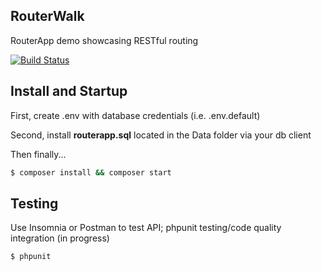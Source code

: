 ## RouterWalk
RouterApp demo showcasing RESTful routing

[![Build Status](https://travis-ci.org/adamculp/api-consumer.svg?branch=master)](https://travis-ci.org/dolcy/RouterWalk)

## Install and Startup
First, create .env with database credentials (i.e. .env.default)

Second, install **routerapp.sql** located in the Data folder via your db client  

Then finally...

``` bash
$ composer install && composer start
```

## Testing
Use Insomnia or Postman to test API; phpunit testing/code quality integration (in progress)

``` bash
$ phpunit
```
